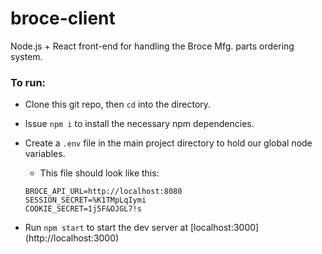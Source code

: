 # broce-client
Node.js + React front-end for handling the Broce Mfg. parts ordering system.  

### To run:

- Clone this git repo, then `cd` into the directory.

- Issue `npm i` to install the necessary npm dependencies.

- Create a `.env` file in the main project directory to hold our global node variables.

  - This file should look like this:  
  ```  
  BROCE_API_URL=http://localhost:8080
  SESSION_SECRET=%K1TMpLqIymi
  COOKIE_SECRET=1j5F&OJGL7!s  
  ```  
  
- Run `npm start` to start the dev server at [localhost:3000]
(http://localhost:3000)
